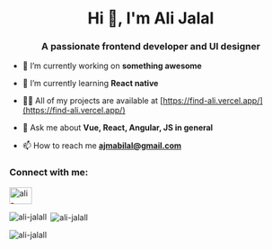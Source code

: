 <h1 align="center">Hi 👋, I'm Ali Jalal</h1>
<h3 align="center">A passionate frontend developer and UI designer</h3>



- 🔭 I’m currently working on **something awesome**

- 🌱 I’m currently learning **React native**

- 👨‍💻 All of my projects are available at [https://find-ali.vercel.app/](https://find-ali.vercel.app/)

- 💬 Ask me about **Vue, React, Angular, JS in general**

- 📫 How to reach me **ajmabilal@gmail.com**


<h3 align="left">Connect with me:</h3>
<p align="left">
<a href="https://linkedin.com/in/ali-jalal-8202081a3" target="blank"><img align="center" src="https://cdn.jsdelivr.net/npm/simple-icons@3.0.1/icons/linkedin.svg" alt="ali-jalal-8202081a3" height="30" width="40" /></a>
</p>


<p><img align="left" src="https://github-readme-stats.vercel.app/api/top-langs?username=ali-jalall&show_icons=true&locale=en&layout=compact" alt="ali-jalall" /></p>

<p>&nbsp;<img align="center" src="https://github-readme-stats.vercel.app/api?username=ali-jalall&show_icons=true&locale=en" alt="ali-jalall" /></p>

<p><img align="center" src="https://github-readme-streak-stats.herokuapp.com/?user=ali-jalall&" alt="ali-jalall" /></p>
